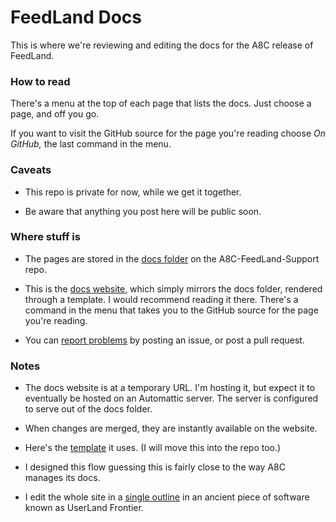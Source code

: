 # FeedLand Docs 

This is where we're reviewing and editing the docs for the A8C release of FeedLand. 

### How to read

There's a menu at the top of each page that lists the docs. Just choose a page, and off you go. 

If you want to visit the GitHub source for the page you're reading choose <i>On GitHub,</i> the last command in the menu. 

### Caveats

* This repo is private for now, while we get it together. 

* Be aware that anything you post here will be public soon. 

### Where stuff is

* The pages are stored in the <a href="https://github.com/scripting/a8c-FeedLand-Support/tree/main/docs">docs folder</a> on the A8C-FeedLand-Support repo. 

* This is the <a href="https://docs.feedland.dev/">docs website</a>, which simply mirrors the docs folder, rendered through a template. I would recommend reading it there. There's a command in the menu that takes you to the GitHub source for the page you're reading. 

* You can <a href="https://github.com/scripting/a8c-FeedLand-Support/issues">report problems</a> by posting an issue, or post a pull request.

### Notes

* The docs website is at a temporary URL. I'm hosting it, but expect it to eventually be hosted on an Automattic server. The server is configured to serve out of the docs folder. 

* When changes are merged, they are instantly available on the website.

* Here's the <a href="https://s3.amazonaws.com/scripting.com/code/feedland/docs/markdowntemplate.txt">template</a> it uses. (I will move this into the repo too.) 

* I designed this flow guessing this is fairly close to the way A8C manages its docs.

* I edit the whole site in a <a href="https://github.com/scripting/a8c-FeedLand-Support/blob/main/docs/source.opml">single outline</a> in an ancient piece of software known as UserLand Frontier. 

